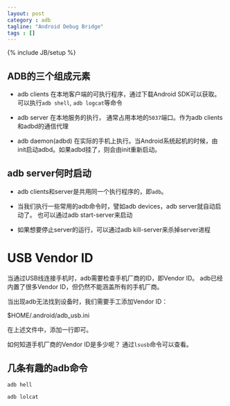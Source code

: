 ```yaml
---
layout: post
category : adb
tagline: "Android Debug Bridge"
tags : []
---
```

{% include JB/setup %}

## ADB的三个组成元素

- adb clients
  在本地客户端的可执行程序，通过下载Android SDK可以获取。可以执行`adb shell`, `adb logcat`等命令

- adb server
  在本地服务的执行， 通常占用本地的`5037`端口。作为adb clients和adbd的通信代理
  
- adb daemon(adbd)
  在实际的手机上执行。当Android系统起机的时候，由init启动adbd。如果adbd挂了，则会由init重新启动。
  
## adb server何时启动

- adb clients和server是共用同一个执行程序的，即`adb`。

- 当我们执行一些常用的adb命令时，譬如adb devices，adb server就自动启动了。
  也可以通过adb start-server来启动
  
- 如果想要停止server的运行，可以通过adb kill-server来杀掉server进程

# USB Vendor ID

当通过USB线连接手机时，adb需要检查手机厂商的ID，即Vendor ID。
adb已经内置了很多Vendor ID，但仍然不能涵盖所有的手机厂商。

当出现adb无法找到设备时，我们需要手工添加Vendor ID：

  $HOME/.android/adb_usb.ini

在上述文件中，添加一行即可。

如何知道手机厂商的Vendor ID是多少呢？ 通过`lsusb`命令可以查看。

## 几条有趣的adb命令

    adb hell

    adb lolcat
